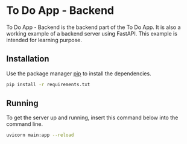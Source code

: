 # To Do App - Backend

To Do App - Backend is the backend part of the To Do App. It is also a working example of a backend server using FastAPI. This example is intended for learning purpose.

## Installation

Use the package manager [pip](https://pip.pypa.io/en/stable/) to install the dependencies.

```bash
pip install -r requirements.txt
```

## Running

To get the server up and running, insert this command below into the command line.

```bash
uvicorn main:app --reload
```
